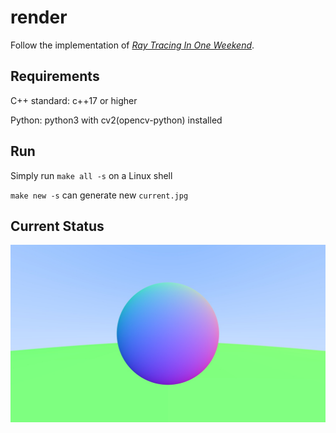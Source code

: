 # render

Follow the implementation of [*Ray Tracing In One Weekend*](https://raytracing.github.io/books/RayTracingInOneWeekend.html).

## Requirements

C++ standard: c++17 or higher

Python: python3 with cv2(opencv-python) installed

## Run

Simply run `make all -s` on a Linux shell

`make new -s` can generate new `current.jpg`

## Current Status

![Current Status](target/current.jpg)
